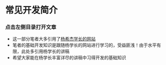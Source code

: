 # 常见开发简介

### 点击左侧目录打开文章

- 这一部分笔者大多引用了[杨希杰学长的网站](https://yang-xijie.github.io/BLOG/)
- 笔者的基础开发知识是跟随杨学长的网站进行学习的，受益匪浅！由于水平有限，此处多引用杨学长的讲稿
- 希望大家能在杨学长丰富详尽的讲稿中习得开发的基础知识
